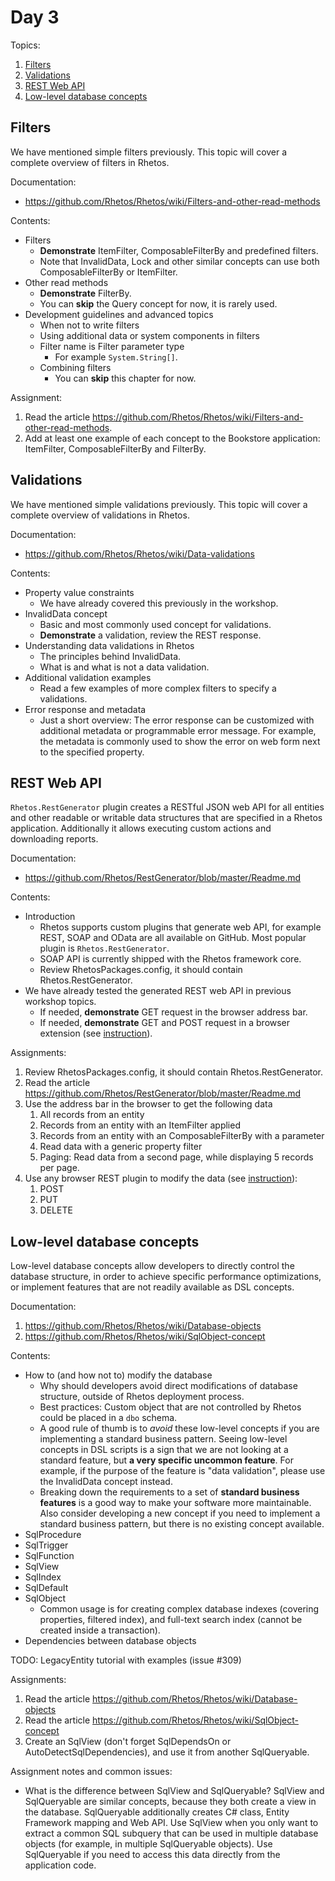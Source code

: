 # Day 3

Topics:

1. [Filters](#filters)
2. [Validations](#validations)
3. [REST Web API](#rest-web-api)
4. [Low-level database concepts](#low-level-database-concepts)

## Filters

We have mentioned simple filters previously.
This topic will cover a complete overview of filters in Rhetos.

Documentation:

* <https://github.com/Rhetos/Rhetos/wiki/Filters-and-other-read-methods>

Contents:

* Filters
  * **Demonstrate** ItemFilter, ComposableFilterBy and predefined filters.
  * Note that InvalidData, Lock and other similar concepts can use both ComposableFilterBy or ItemFilter.
* Other read methods
  * **Demonstrate** FilterBy.
  * You can **skip** the Query concept for now, it is rarely used.
* Development guidelines and advanced topics
  * When not to write filters
  * Using additional data or system components in filters
  * Filter name is Filter parameter type
    * For example `System.String[]`.
  * Combining filters
    * You can **skip** this chapter for now.

Assignment:

1. Read the article <https://github.com/Rhetos/Rhetos/wiki/Filters-and-other-read-methods>.
2. Add at least one example of each concept to the Bookstore application:
   ItemFilter, ComposableFilterBy and FilterBy.

## Validations

We have mentioned simple validations previously.
This topic will cover a complete overview of validations in Rhetos.

Documentation:

* <https://github.com/Rhetos/Rhetos/wiki/Data-validations>

Contents:

* Property value constraints
  * We have already covered this previously in the workshop.
* InvalidData concept
  * Basic and most commonly used concept for validations.
  * **Demonstrate** a validation, review the REST response.
* Understanding data validations in Rhetos
  * The principles behind InvalidData.
  * What is and what is not a data validation.
* Additional validation examples
  * Read a few examples of more complex filters to specify a validations.
* Error response and metadata
  * Just a short overview:
    The error response can be customized with additional metadata or programmable error message.
    For example, the metadata is commonly used to show the error on web form next to the specified property.

## REST Web API

`Rhetos.RestGenerator` plugin creates a RESTful JSON web API for all entities and other
readable or writable data structures that are specified in a Rhetos application.
Additionally it allows executing custom actions and downloading reports.

Documentation:

* <https://github.com/Rhetos/RestGenerator/blob/master/Readme.md>

Contents:

* Introduction
  * Rhetos supports custom plugins that generate web API, for example REST, SOAP and OData
    are all available on GitHub.
    Most popular plugin is `Rhetos.RestGenerator`.
  * SOAP API is currently shipped with the Rhetos framework core.
  * Review RhetosPackages.config, it should contain Rhetos.RestGenerator.
* We have already tested the generated REST web API in previous workshop topics.
  * If needed, **demonstrate** GET request in the browser address bar.
  * If needed, **demonstrate** GET and POST request in a browser extension
    (see [instruction](https://github.com/Rhetos/Rhetos/wiki/Creating-new-WCF-Rhetos-application#test-and-review-the-application)).

Assignments:

1. Review RhetosPackages.config, it should contain Rhetos.RestGenerator.
2. Read the article <https://github.com/Rhetos/RestGenerator/blob/master/Readme.md>
3. Use the address bar in the browser to get the following data
   1. All records from an entity
   2. Records from an entity with an ItemFilter applied
   3. Records from an entity with an ComposableFilterBy with a parameter
   4. Read data with a generic property filter
   5. Paging: Read data from a second page, while displaying 5 records per page.
4. Use any browser REST plugin to modify the data
   (see [instruction](https://github.com/Rhetos/Rhetos/wiki/Creating-new-WCF-Rhetos-application#test-and-review-the-application)):
   1. POST
   2. PUT
   3. DELETE

## Low-level database concepts

Low-level database concepts allow developers to directly control the database structure,
in order to achieve specific performance optimizations,
or implement features that are not readily available as DSL concepts.

Documentation:

1. <https://github.com/Rhetos/Rhetos/wiki/Database-objects>
2. <https://github.com/Rhetos/Rhetos/wiki/SqlObject-concept>

Contents:

* How to (and how not to) modify the database
  * Why should developers avoid direct modifications of database structure,
    outside of Rhetos deployment process.
  * Best practices: Custom object that are not controlled by Rhetos could be placed in a `dbo` schema.
  * A good rule of thumb is to *avoid* these low-level concepts if you are implementing a standard business pattern.
    Seeing low-level concepts in DSL scripts is a sign that we are not looking at a standard feature, but **a very specific uncommon feature**.
    For example, if the purpose of the feature is "data validation", please use the InvalidData concept instead.
  * Breaking down the requirements to a set of **standard business features** is a good way to make your software more maintainable.
    Also consider developing a new concept if you need to implement a standard business pattern, but there is no existing concept available.
* SqlProcedure
* SqlTrigger
* SqlFunction
* SqlView
* SqlIndex
* SqlDefault
* SqlObject
  * Common usage is for creating complex database indexes (covering properties, filtered index),
    and full-text search index (cannot be created inside a transaction).
* Dependencies between database objects

TODO: LegacyEntity tutorial with examples (issue #309)

Assignments:

1. Read the article <https://github.com/Rhetos/Rhetos/wiki/Database-objects>
2. Read the article <https://github.com/Rhetos/Rhetos/wiki/SqlObject-concept>
3. Create an SqlView (don't forget SqlDependsOn or AutoDetectSqlDependencies),
   and use it from another SqlQueryable.

Assignment notes and common issues:

* What is the difference between SqlView and SqlQueryable?
  SqlView and SqlQueryable are similar concepts, because they both create a view in the database.
  SqlQueryable additionally creates C# class, Entity Framework mapping and Web API.
  Use SqlView when you only want to extract a common SQL subquery that can be used
  in multiple database objects (for example, in multiple SqlQueryable objects).
  Use SqlQueryable if you need to access this data directly from the application code.
